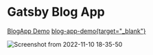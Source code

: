 # Gatsby Blog App

<a href="https://gatsbyblogappmaster.gatsbyjs.io/" target="_blank">BlogApp Demo</a>
[blog-app-demo{target="_blank"}](https://gatsbyblogappmaster.gatsbyjs.io/)


![Screenshot from 2022-11-10 18-35-50](https://user-images.githubusercontent.com/41836849/201100585-63c290c1-ac94-4997-a06c-74b099496f6f.png)

